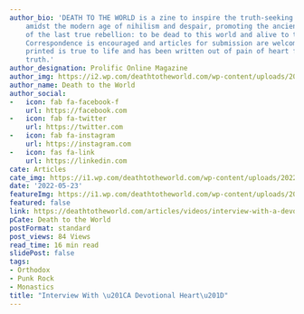 ```yaml
---
author_bio: 'DEATH TO THE WORLD is a zine to inspire the truth-seeking and soul searching
    amidst the modern age of nihilism and despair, promoting the ancient principles
    of the last true rebellion: to be dead to this world and alive to the other world.
    Correspondence is encouraged and articles for submission are welcomed. Each article
    printed is true to life and has been written out of pain of heart for love of
    truth.'
author_designation: Prolific Online Magazine
author_img: https://i2.wp.com/deathtotheworld.com/wp-content/uploads/2014/06/dttw1.jpg
author_name: Death to the World
author_social:
-   icon: fab fa-facebook-f
    url: https://facebook.com
-   icon: fab fa-twitter
    url: https://twitter.com
-   icon: fab fa-instagram
    url: https://instagram.com
-   icon: fas fa-link
    url: https://linkedin.com
cate: Articles
cate_img: https://i1.wp.com/deathtotheworld.com/wp-content/uploads/2022/05/f-interview.jpg?resize=1140%2C663&ssl=1
date: '2022-05-23'
featureImg: https://i1.wp.com/deathtotheworld.com/wp-content/uploads/2022/05/f-interview.jpg?resize=1140%2C663&ssl=1
featured: false
link: https://deathtotheworld.com/articles/videos/interview-with-a-devotional-heart/
pCate: Death to the World
postFormat: standard
post_views: 84 Views
read_time: 16 min read
slidePost: false
tags:
- Orthodox
- Punk Rock
- Monastics
title: "Interview With \u201CA Devotional Heart\u201D"
---
```

